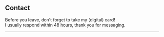 ## Contact
Before you leave, don't forget to take my (digital) card! <br>
I usually respond within 48 hours, thank you for messaging.

---